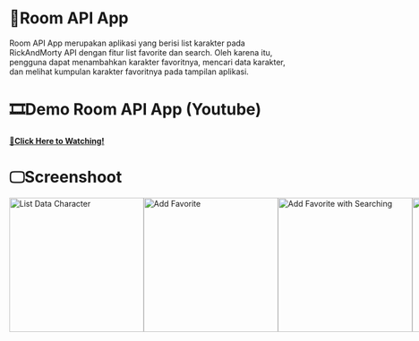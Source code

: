 # 📱Room API App
Room API App merupakan aplikasi yang berisi list karakter pada RickAndMorty API dengan fitur list favorite dan search. Oleh karena itu, pengguna dapat menambahkan
karakter favoritnya, mencari data karakter, dan melihat kumpulan karakter favoritnya pada tampilan aplikasi.

# 🎞️Demo Room API App (Youtube)
#### [🔗Click Here to Watching!](https://youtu.be/0O2xeHmPYd8)

# 🖵Screenshoot
<div style="display: flex;">
  <img src="https://github.com/user-attachments/assets/155cc606-0881-4248-b592-c9be76ae24bc" alt="List Data Character" width="240"/>
  <img src="https://github.com/user-attachments/assets/6e59caab-c827-43cf-8422-19c2f4bf8a29" alt="Add Favorite" width="240"/>
  <img src="https://github.com/user-attachments/assets/dc4943ed-e3ff-44d5-9cd6-8ef0d59c651c" alt="Add Favorite with Searching" width="240"/>
  <img src="https://github.com/user-attachments/assets/155cc606-0881-4248-b592-c9be76ae24bc" alt="List Favorite" width="240"/>
</div>
